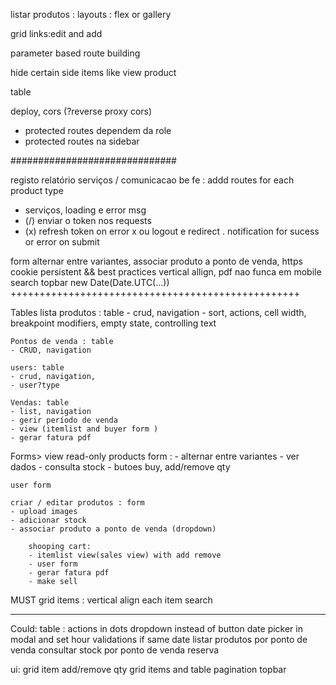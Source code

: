 
listar produtos : layouts : flex or gallery

grid links:edit and add

parameter based route building

hide certain side items like view product

table

deploy, cors (?reverse proxy cors)


- protected routes dependem da role
- protected routes na sidebar

##############################

registo
relatório
serviços / comunicacao be fe : 
	addd routes for each product type
- serviços, loading e error msg
- (/) enviar o token nos requests
- (x) refresh token on error x ou logout e redirect
. notification for sucess or error on submit


form alternar entre variantes, associar produto a ponto de venda, 
https
cookie persistent && best practices
vertical allign, 
pdf nao funca em mobile
search
topbar
new Date(Date.UTC(...))
++++++++++++++++++++++++++++++++++++++++++++++++++

Tables
	lista produtos : table
	- crud, navigation
	- sort, actions, cell width, breakpoint modifiers, empty state, controlling text

	Pontos de venda : table
	- CRUD, navigation

	users: table
	- crud, navigation,
	- user?type

	Vendas: table 
	- list, navigation
	- gerir período de venda
	- view (itemlist and buyer form )
	- gerar fatura pdf

Forms>
	view read-only products  form :
	- alternar entre variantes
	- ver dados
	- consulta stock
	- butoes buy, add/remove qty

	user form

	criar / editar produtos : form 
	- upload images
	- adicionar stock
	- associar produto a ponto de venda (dropdown)

		shooping cart: 
		- itemlist view(sales view) with add remove
		- user form
		- gerar fatura pdf
		- make sell

MUST
grid items : vertical align each item
search

---------------------------------------------------
Could:
table : actions in dots dropdown instead of button
date picker in modal and set hour validations if same date
listar produtos por ponto de venda
consultar stock por ponto de venda
reserva


ui:
grid item add/remove qty
grid items and table pagination
topbar

